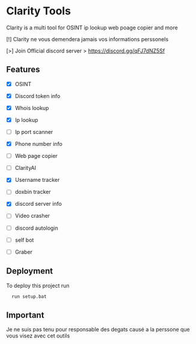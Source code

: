 
# Clarity Tools

Clarity is a multi tool for OSINT ip lookup web poage copier and more

[!] Clarity ne vous demendera jamais vos informations perssonels

[>] Join Official discord server > https://discord.gg/qFJ7dNZ5Sf

## Features

- [x] OSINT
- [x] Discord token info
- [x] Whois lookup
- [X] Ip lookup
- [ ] Ip port scanner
- [x] Phone number info
- [ ] Web page copier
- [ ] ClarityAI
- [x] Username tracker
- [ ] doxbin tracker
- [x] discord server info
- [ ] Video crasher
- [ ] discord autologin
- [ ] self bot
- [ ] Graber



## Deployment

To deploy this project run 

```bash
  run setup.bat
```
## Important
Je ne suis pas tenu pour responsable des degats causé a la perssone que vous visez avec cet outils



